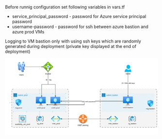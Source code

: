 
Before runnig configuration set following variables in vars.tf
- service_principal_password - password for Azure service principal password
- username-password - password for ssh between azure bastion and azure prod VMs

Logging to VM bastion only with using ssh keys which are randomly generated during deployment (private key displayed at the end of deployment)

![alt test]( https://github.com/przemekgorzynski/infrastructure_as_code/blob/master/terraform/azure-infra/example1/docs/Azure.png )

